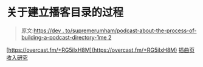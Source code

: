# 关于建立播客目录的过程

> 原文:[https://dev . to/supremerumham/podcast-about-the-process-of-building-a-podcast-directory-1me 2](https://dev.to/supremerumham/podcast-about-the-process-of-building-a-podcast-directory-1me2)

[https://overcast.fm/+RG5iIxH8M](https://overcast.fm/+RG5iIxH8M)
[插曲页](https://baib-podcast.com)
[收入研究](https://revenueresearch.co/)